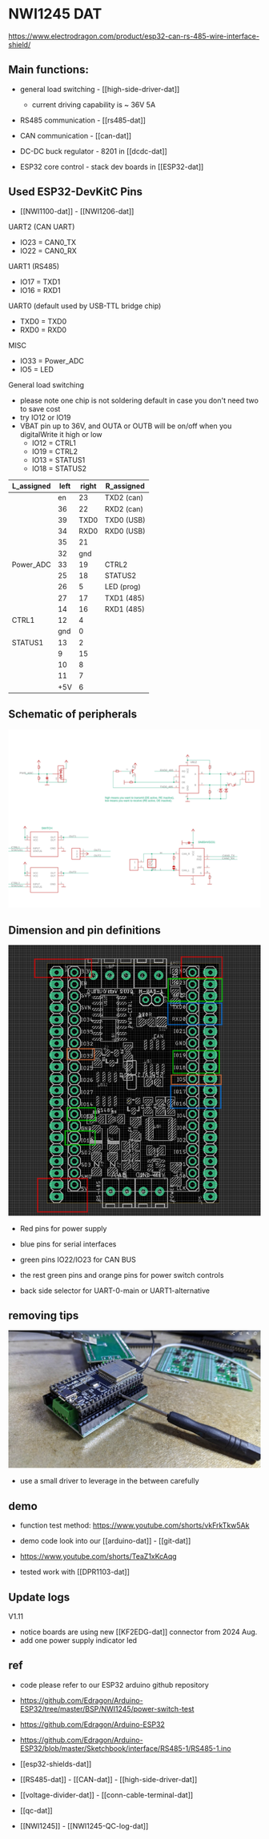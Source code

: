 
# NWI1245 DAT

https://www.electrodragon.com/product/esp32-can-rs-485-wire-interface-shield/

## Main functions:
- general load switching - [[high-side-driver-dat]]
  - current driving capability is ~ 36V 5A

- RS485 communication - [[rs485-dat]]
- CAN communication - [[can-dat]]
- DC-DC buck regulator - 8201 in [[dcdc-dat]]
- ESP32 core control - stack dev boards in [[ESP32-dat]]

## Used ESP32-DevKitC Pins

- [[NWI1100-dat]] - [[NWI1206-dat]]

UART2 (CAN UART)
- IO23 = CAN0_TX
- IO22 = CAN0_RX

UART1 (RS485)
- IO17 = TXD1 
- IO16 = RXD1

UART0 (default used by USB-TTL bridge chip)
- TXD0 = TXD0
- RXD0 = RXD0 

MISC
- IO33 = Power_ADC
- IO5 = LED

General load switching 
- please note one chip is not soldering default in case you don't need two to save cost
- try IO12 or IO19
- VBAT pin up to 36V, and OUTA or OUTB will be on/off when you digitalWrite it high or low
  - IO12 = CTRL1
  - IO19 = CTRL2 
  - IO13 = STATUS1
  - IO18 = STATUS2


| L_assigned | left | right | R_assigned  |
| ---------- | ---- | ----- | ----------- |
|            | en   | 23    | TXD2 (can)  |
|            | 36   | 22    | RXD2 (can)  |
|            | 39   | TXD0  | TXD0 (USB)  |
|            | 34   | RXD0  | RXD0  (USB) |
|            | 35   | 21    |             |
|            | 32   | gnd   |             |
| Power_ADC  | 33   | 19    | CTRL2       |
|            | 25   | 18    | STATUS2     |
|            | 26   | 5     | LED (prog)  |
|            | 27   | 17    | TXD1 (485)  |
|            | 14   | 16    | RXD1 (485)  |
| CTRL1      | 12   | 4     |             |
|            | gnd  | 0     |             |
| STATUS1    | 13   | 2     |             |
|            | 9    | 15    |             |
|            | 10   | 8     |             |
|            | 11   | 7     |             |
|            | +5V  | 6     |             |



## Schematic of peripherals

![](NWI1245-2112-28-2022.jpg)


## Dimension and pin definitions 

![](2024-04-22-16-38-16.png)

- Red pins for power supply 
- blue pins for serial interfaces
- green pins IO22/IO23 for CAN BUS
- the rest green pins and orange pins for power switch controls 

- back side selector for UART-0-main or UART1-alternative

## removing tips 

![](2024-01-13-11-00-30.png)

- use a small driver to leverage in the between carefully 


## demo 

- function test method: https://www.youtube.com/shorts/vkFrkTkw5Ak
- demo code look into our [[arduino-dat]] - [[git-dat]]

- https://www.youtube.com/shorts/TeaZ1xKcAqg

- tested work with [[DPR1103-dat]]



## Update logs 

V1.11
- notice boards are using new [[KF2EDG-dat]] connector from 2024 Aug.
- add one power supply indicator led 



## ref
- code please refer to our ESP32 arduino github repository 
- https://github.com/Edragon/Arduino-ESP32/tree/master/BSP/NWI1245/power-switch-test
- https://github.com/Edragon/Arduino-ESP32
- https://github.com/Edragon/Arduino-ESP32/blob/master/Sketchbook/interface/RS485-1/RS485-1.ino

- [[esp32-shields-dat]]
  
- [[RS485-dat]] - [[CAN-dat]] - [[high-side-driver-dat]]

- [[voltage-divider-dat]] - [[conn-cable-terminal-dat]]

- [[qc-dat]]

- [[NWI1245]] - [[NWI1245-QC-log-dat]]

